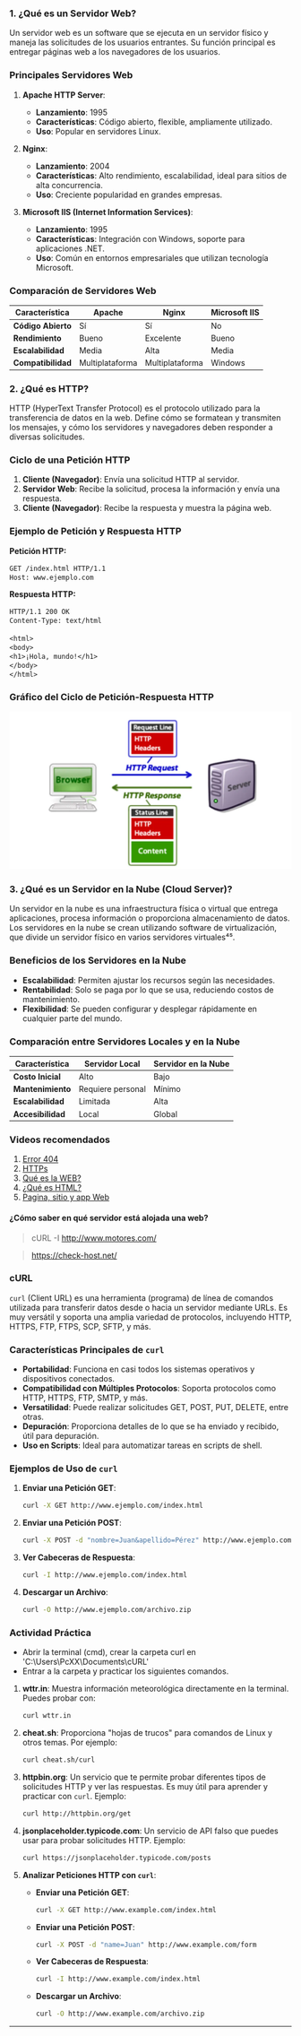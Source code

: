 ### 1. ¿Qué es un Servidor Web?

Un servidor web es un software que se ejecuta en un servidor físico y maneja las solicitudes de los usuarios entrantes. Su función principal es entregar páginas web a los navegadores de los usuarios.

### Principales Servidores Web

1. **Apache HTTP Server**:
   - **Lanzamiento**: 1995
   - **Características**: Código abierto, flexible, ampliamente utilizado.
   - **Uso**: Popular en servidores Linux.

2. **Nginx**:
   - **Lanzamiento**: 2004
   - **Características**: Alto rendimiento, escalabilidad, ideal para sitios de alta concurrencia.
   - **Uso**: Creciente popularidad en grandes empresas.

3. **Microsoft IIS (Internet Information Services)**:
   - **Lanzamiento**: 1995
   - **Características**: Integración con Windows, soporte para aplicaciones .NET.
   - **Uso**: Común en entornos empresariales que utilizan tecnología Microsoft.

### Comparación de Servidores Web

| Característica       | Apache          | Nginx           | Microsoft IIS  |
|----------------------|-----------------|-----------------|----------------|
| **Código Abierto**   | Sí              | Sí              | No             |
| **Rendimiento**      | Bueno           | Excelente       | Bueno          |
| **Escalabilidad**    | Media           | Alta            | Media          |
| **Compatibilidad**   | Multiplataforma | Multiplataforma | Windows        |

### 2. ¿Qué es HTTP?

HTTP (HyperText Transfer Protocol) es el protocolo utilizado para la transferencia de datos en la web. Define cómo se formatean y transmiten los mensajes, y cómo los servidores y navegadores deben responder a diversas solicitudes.

### Ciclo de una Petición HTTP

1. **Cliente (Navegador)**: Envía una solicitud HTTP al servidor.
2. **Servidor Web**: Recibe la solicitud, procesa la información y envía una respuesta.
3. **Cliente (Navegador)**: Recibe la respuesta y muestra la página web.

### Ejemplo de Petición y Respuesta HTTP

**Petición HTTP:**
```
GET /index.html HTTP/1.1
Host: www.ejemplo.com
```

**Respuesta HTTP:**
```
HTTP/1.1 200 OK
Content-Type: text/html

<html>
<body>
<h1>¡Hola, mundo!</h1>
</body>
</html>
```

### Gráfico del Ciclo de Petición-Respuesta HTTP

![Ciclo HTTP](../img/1_OcYZW2NTTBMOELvu42yXIw.webp)

### 3. ¿Qué es un Servidor en la Nube (Cloud Server)?

Un servidor en la nube es una infraestructura física o virtual que entrega aplicaciones, procesa información o proporciona almacenamiento de datos. Los servidores en la nube se crean utilizando software de virtualización, que divide un servidor físico en varios servidores virtuales⁴⁵.

### Beneficios de los Servidores en la Nube

- **Escalabilidad**: Permiten ajustar los recursos según las necesidades.
- **Rentabilidad**: Solo se paga por lo que se usa, reduciendo costos de mantenimiento.
- **Flexibilidad**: Se pueden configurar y desplegar rápidamente en cualquier parte del mundo.

### Comparación entre Servidores Locales y en la Nube

| Característica       | Servidor Local  | Servidor en la Nube |
|----------------------|-----------------|---------------------|
| **Costo Inicial**    | Alto            | Bajo                |
| **Mantenimiento**    | Requiere personal| Mínimo              |
| **Escalabilidad**    | Limitada        | Alta                |
| **Accesibilidad**    | Local           | Global              |


### Videos recomendados

1. [Error 404](https://www.youtube.com/watch?v=6jKkd3buI0o)
2. [HTTPs](https://www.youtube.com/watch?v=60606AHuq8c)
3. [Qué es la WEB?](https://www.youtube.com/watch?v=kXhXgcVpAU8)
4. [¿Qué es HTML?](https://youtu.be/tPzq8IufGxE?si=zfcltlgAmOBp5SRB) 
5. [Pagina, sitio y app Web](https://www.youtube.com/watch?v=BUyaHveV9rY)


#### ¿Cómo saber en qué servidor está alojada una web?

> cURL -I http://www.motores.com/

> https://check-host.net/

### cURL

`curl` (Client URL) es una herramienta (programa) de línea de comandos utilizada para transferir datos desde o hacia un servidor mediante URLs. Es muy versátil y soporta una amplia variedad de protocolos, incluyendo HTTP, HTTPS, FTP, FTPS, SCP, SFTP, y más.

### Características Principales de `curl`

- **Portabilidad**: Funciona en casi todos los sistemas operativos y dispositivos conectados.
- **Compatibilidad con Múltiples Protocolos**: Soporta protocolos como HTTP, HTTPS, FTP, SMTP, y más.
- **Versatilidad**: Puede realizar solicitudes GET, POST, PUT, DELETE, entre otras.
- **Depuración**: Proporciona detalles de lo que se ha enviado y recibido, útil para depuración.
- **Uso en Scripts**: Ideal para automatizar tareas en scripts de shell.

### Ejemplos de Uso de `curl`

1. **Enviar una Petición GET**:
   ```bash
   curl -X GET http://www.ejemplo.com/index.html
   ```

2. **Enviar una Petición POST**:
   ```bash
   curl -X POST -d "nombre=Juan&apellido=Pérez" http://www.ejemplo.com/formulario
   ```

3. **Ver Cabeceras de Respuesta**:
   ```bash
   curl -I http://www.ejemplo.com/index.html
   ```

4. **Descargar un Archivo**:
   ```bash
   curl -O http://www.ejemplo.com/archivo.zip
   ```

### Actividad Práctica

- Abrir la terminal (cmd), crear la carpeta curl en  'C:\Users\PcXX\Documents\cURL'
- Entrar a la carpeta y practicar los siguientes comandos. 

1. **wttr.in**: Muestra información meteorológica directamente en la terminal. Puedes probar con:
   ```bash
   curl wttr.in
   ```

2. **cheat.sh**: Proporciona "hojas de trucos" para comandos de Linux y otros temas. Por ejemplo:
   ```bash
   curl cheat.sh/curl
   ```

3. **httpbin.org**: Un servicio que te permite probar diferentes tipos de solicitudes HTTP y ver las respuestas. Es muy útil para aprender y practicar con `curl`. Ejemplo:
   ```bash
   curl http://httpbin.org/get
   ```

4. **jsonplaceholder.typicode.com**: Un servicio de API falso que puedes usar para probar solicitudes HTTP. Ejemplo:
   ```bash
   curl https://jsonplaceholder.typicode.com/posts
   ```

5. **Analizar Peticiones HTTP con `curl`**:

   - **Enviar una Petición GET**:
     ```bash
     curl -X GET http://www.example.com/index.html
     ```
   - **Enviar una Petición POST**:
     ```bash
     curl -X POST -d "name=Juan" http://www.example.com/form
     ```
   - **Ver Cabeceras de Respuesta**:
     ```bash
     curl -I http://www.example.com/index.html
     ```
   - **Descargar un Archivo**:
     ```bash
     curl -O http://www.example.com/archivo.zip
     ```

---
